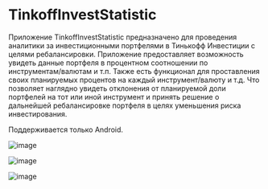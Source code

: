 # TinkoffInvestStatistic

Приложение TinkoffInvestStatistic предназначено для проведения аналитики за инвестиционными портфелями в Тинькофф Инвестиции с целями ребалансировки. Приложение предоставляет возможность увидеть данные портфеля в процентном соотношении по инструментам/валютам и т.п. Также есть функционал для проставления своих планируемых процентов на каждый инструмент/валюту и т.д. Что позволяет наглядно увидеть отклонения от планируемой доли портфелей на тот или иной инструмент и принять решение о дальнейшей ребалансировке портфеля в целях уменьшения риска инвестирования.

Поддерживается только Android.

![image](https://github.com/vergilnexx/TinkoffInvestStatistic/assets/20565220/66c014d1-ee98-43ad-bb6b-dfe5f7295080)

![image](https://github.com/vergilnexx/TinkoffInvestStatistic/assets/20565220/b3c5d4ca-801a-416a-8a96-314c10d28964)

![image](https://github.com/vergilnexx/TinkoffInvestStatistic/assets/20565220/7e21710a-2d4a-470f-9822-777c8f6273e3)

